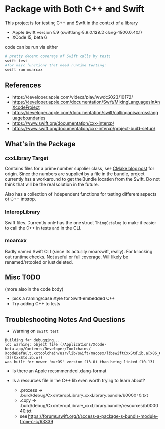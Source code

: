 # Package with Both C++ and Swift

This project is for testing C++ and Swift in the context of a library. 

- Apple Swift version 5.9 (swiftlang-5.9.0.128.2 clang-1500.0.40.1)
- XCode 15, beta 6

code can be run via either 

```zsh
# pretty decent coverage of Swift calls by tests
swift test 
#for misc functions that need runtime testing:
swift run moarcxx
```

## References

- https://developer.apple.com/videos/play/wwdc2023/10172/
- https://developer.apple.com/documentation/Swift/MixingLanguagesInAnXcodeProject 
- https://developer.apple.com/documentation/swift/callingapisacrosslanguageboundaries
- https://www.swift.org/documentation/cxx-interop/
- https://www.swift.org/documentation/cxx-interop/project-build-setup/

## What's in the Package

### cxxLibrary Target

Contains files for a prime number supplier class, see [CMake blog post](https://www.whynotestflight.com/excuses/cmake-overview/) for origin. Since the numbers are supplied by a file in the bundle, project currently has a workaround to get the Bundle location from the Swift. Do not think that will be the real solution in the future. 

Also has a collection of independent functions for testing different aspects of C++ Interop. 

### InteropLibrary

Swift files. Currently only has the one struct `ThingCatalog` to make it easier to call the C++ in tests and in the CLI.

### moarcxx

Badly named Swift CLI (since its actually moarswift, really). For knocking out runtime checks. Not useful or full coverage. Will likely be renamed/retooled or just deleted.  

## Misc TODO

(more also in the code body)

- pick a naming/case style for Swift-embedded C++
-  Try adding C++ to tests

## Troubleshooting Notes And Questions

-  Warning on `swift test`

```
Building for debugging...
ld: warning: object file (/Applications/Xcode-beta.app/Contents/Developer/Toolchains/
XcodeDefault.xctoolchain/usr/lib/swift/macosx/libswiftCxxStdlib.a[x86_64][2](CxxStdlib.o))
was built for newer 'macOS' version (13.0) than being linked (10.13)
```

- Is there an Apple recommended .clang-format

- Is a resources file in the C++ lib even worth trying to learn about?
    - .process -> .build/debug/CxxInteropLibrary_cxxLibrary.bundle/b000040.txt
    - .copy -> .build/debug/CxxInteropLibrary_cxxLibrary.bundle/resources/b000040.txt
    - see https://forums.swift.org/t/access-a-package-s-bundle-module-from-c-c/63339
